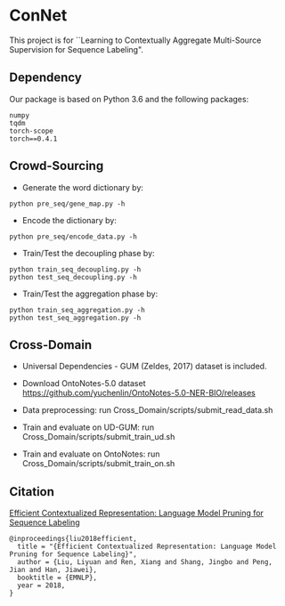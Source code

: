 # ConNet

This project is for ``Learning to Contextually Aggregate Multi-Source Supervision for Sequence Labeling".

## Dependency

Our package is based on Python 3.6 and the following packages:
```
numpy
tqdm
torch-scope
torch==0.4.1
```

## Crowd-Sourcing

* Generate the word dictionary by:
```
python pre_seq/gene_map.py -h
```

* Encode the dictionary by:
```
python pre_seq/encode_data.py -h
```

* Train/Test the decoupling phase by:
```
python train_seq_decoupling.py -h
python test_seq_decoupling.py -h
```

* Train/Test the aggregation phase by:
```
python train_seq_aggregation.py -h
python test_seq_aggregation.py -h
```

## Cross-Domain

* Universal Dependencies - GUM (Zeldes, 2017) dataset is included.
* Download OntoNotes-5.0 dataset https://github.com/yuchenlin/OntoNotes-5.0-NER-BIO/releases

* Data preprocessing: run Cross_Domain/scripts/submit_read_data.sh

* Train and evaluate on UD-GUM: run Cross_Domain/scripts/submit_train_ud.sh
* Train and evaluate on OntoNotes: run Cross_Domain/scripts/submit_train_on.sh



## Citation

[Efficient Contextualized Representation: Language Model Pruning for Sequence Labeling](https://arxiv.org/abs/1804.07827)
```
@inproceedings{liu2018efficient,
  title = "{Efficient Contextualized Representation: Language Model Pruning for Sequence Labeling}", 
  author = {Liu, Liyuan and Ren, Xiang and Shang, Jingbo and Peng, Jian and Han, Jiawei}, 
  booktitle = {EMNLP}, 
  year = 2018, 
}
```
